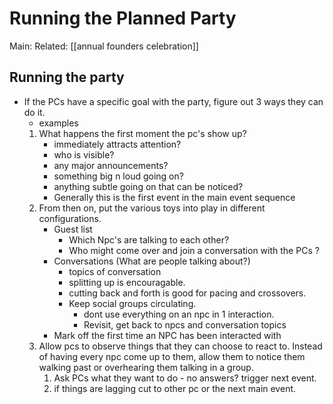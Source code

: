# Running the Planned Party    
Main:
Related: [[annual founders celebration]]

## Running the party    
-   If the PCs have a specific goal with the party, figure out 3 ways they can do it.
    -   examples    
    1.  What happens the first moment the pc's show up?
        -   immediately attracts attention?
        -   who is visible?
        -   any major announcements?
        -   something big n loud going on?
        -   anything subtle going on that can be noticed?
        -   Generally this is the first event in the main event sequence
    2.  From then on, put the various toys into play in different configurations.
        - Guest list
			-   Which Npc's are talking to each other? 
        	-   Who might come over and join a conversation with the PCs ?
        -  Conversations (What are people talking about?) 
			-   topics of conversation
            -   splitting up is encouragable.
            -   cutting back and forth is good for pacing and crossovers.
            -   Keep social groups circulating.
                -   dont use everything on an npc in 1 interaction.
                -   Revisit, get back to npcs and conversation topics
        -   Mark off the first time an NPC has been interacted with
    3.  Allow pcs to observe things that they can choose to react to. Instead of having every npc come up to them, allow them to notice them walking past or overhearing them talking in a group.
        1.  Ask PCs what they want to do - no answers? trigger next event.
        2.  if things are lagging cut to other pc or the next main event.
